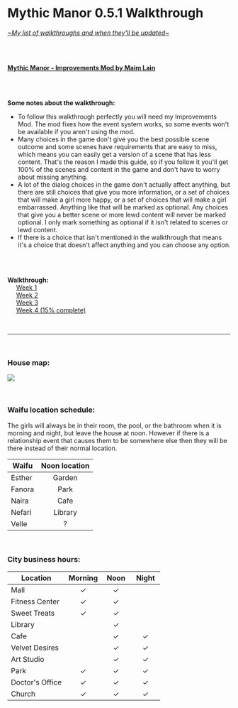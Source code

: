 # Mythic Manor 0.5.1 Walkthrough
[*\~My list of walkthroughs and when they'll be updated\~*](https://www.patreon.com/maimlain)

<br>
<br>

[**Mythic Manor - Improvements Mod by Maim Lain**](https://github.com/maim-lain/mythicmanor/blob/master/mod.md)

<br>
<br>

**Some notes about the walkthrough:**  
- To follow this walkthrough perfectly you will need my Improvements Mod. The mod fixes how the event system works, so some events won't be available if you aren't using the mod.
- Many choices in the game don't give you the best possible scene outcome and some scenes have requirements that are easy to miss, which means you can easily get a version of a scene that has less content. That's the reason I made this guide, so if you follow it you'll get 100% of the scenes and content in the game and don't have to worry about missing anything.
- A lot of the dialog choices in the game don't actually affect anything, but there are still choices that give you more information, or a set of choices that will make a girl more happy, or a set of choices that will make a girl embarrassed. Anything like that will be marked as optional. Any choices that give you a better scene or more lewd content will never be marked optional. I only mark something as optional if it isn't related to scenes or lewd content.
- If there is a choice that isn't mentioned in the walkthrough that means it's a choice that doesn't affect anything and you can choose any option.

<br>
<br>

**Walkthrough:**  
&nbsp;&nbsp;&nbsp;&nbsp;&nbsp;[Week 1](https://github.com/maim-lain/mythicmanor/blob/master/weeks/week1.md)  
&nbsp;&nbsp;&nbsp;&nbsp;&nbsp;[Week 2](https://github.com/maim-lain/mythicmanor/blob/master/weeks/week2.md)  
&nbsp;&nbsp;&nbsp;&nbsp;&nbsp;[Week 3](https://github.com/maim-lain/mythicmanor/blob/master/weeks/week3.md)  
&nbsp;&nbsp;&nbsp;&nbsp;&nbsp;[Week 4 (15% complete)](https://github.com/maim-lain/mythicmanor/blob/master/weeks/week4.md)  

<br>

---

<br>

### House map:
![](https://i.lensdump.com/i/8yHYLK.jpg?raw=true)

<br>

### Waifu location schedule:
The girls will always be in their room, the pool, or the bathroom when it is morning and night, but leave the house at noon. However if there is a relationship event that causes them to be somewhere else then they will be there instead of their normal location.

Waifu | Noon location
--- | :---:
Esther | Garden
Fanora | Park
Naira | Cafe
Nefari | Library
Velle | ?

<br>

### City business hours:
Location | Morning | &nbsp;Noon&nbsp; | &nbsp;Night&nbsp;
--- | :---: | :---: | :---:
Mall | ✓ | ✓ |  
Fitness Center | ✓ | ✓ |  
Sweet Treats | ✓ | ✓ |  
Library |   | ✓ |  
Cafe |   | ✓ | ✓
Velvet Desires |   | ✓ | ✓
Art Studio |   | ✓ | ✓
Park | ✓ | ✓ | ✓
Doctor's Office | ✓ | ✓ | ✓
Church | ✓ | ✓ | ✓
